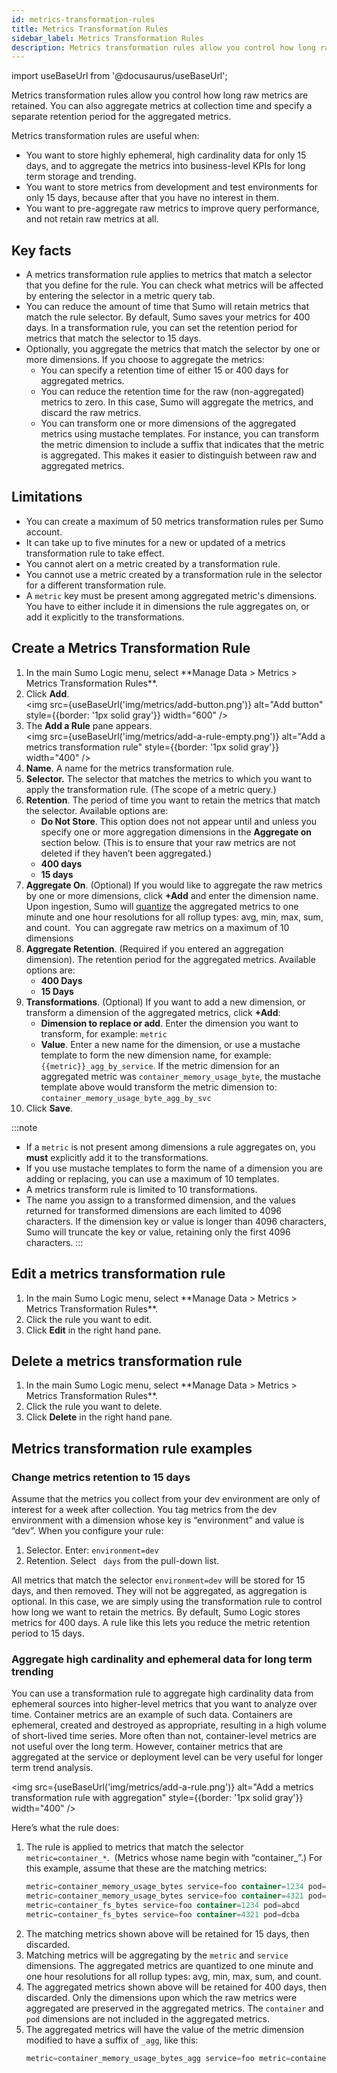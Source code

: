 ```yaml
---
id: metrics-transformation-rules
title: Metrics Transformation Rules
sidebar_label: Metrics Transformation Rules
description: Metrics transformation rules allow you control how long raw metrics are retained.
---
```


import useBaseUrl from '@docusaurus/useBaseUrl';

Metrics transformation rules allow you control how long raw metrics are retained. You can also aggregate metrics at collection time and specify a separate retention period for the aggregated metrics.

Metrics transformation rules are useful when:

* You want to store highly ephemeral, high cardinality data for only 15 days, and to aggregate the metrics into business-level KPIs for long term storage and trending.
* You want to store metrics from development and test environments for only 15 days, because after that you have no interest in them. 
* You want to pre-aggregate raw metrics to improve query performance, and not retain raw metrics at all.

## Key facts

* A metrics transformation rule applies to metrics that match a selector that you define for the rule. You can check what metrics will be affected by entering the selector in a metric query tab.  
* You can reduce the amount of time that Sumo will retain metrics that match the rule selector. By default, Sumo saves your metrics for 400 days. In a transformation rule, you can set the retention period for metrics that match the selector to 15 days.   
* Optionally, you aggregate the metrics that match the selector by one or more dimensions. If you choose to aggregate the metrics:
   * You can specify a retention time of either 15 or 400 days for aggregated metrics.
   * You can reduce the retention time for the raw (non-aggregated) metrics to zero. In this case, Sumo will aggregate the metrics, and discard the raw metrics.
   * You can transform one or more dimensions of the aggregated metrics using mustache templates. For instance, you can transform the metric dimension to include a suffix that indicates that the metric is aggregated. This makes it easier to distinguish between raw and aggregated metrics.

## Limitations

* You can create a maximum of 50 metrics transformation rules per Sumo account.
* It can take up to five minutes for a new or updated of a metrics transformation rule to take effect.
* You cannot alert on a metric created by a transformation rule.
* You cannot use a metric created by a transformation rule in the selector for a different transformation rule.
* A `metric` key must be present among aggregated metric's dimensions. You have to either include it in dimensions the rule aggregates on, or add it explicitly to the transformations.

## Create a Metrics Transformation Rule

1. <!--Kanso [**Classic UI**](/docs/get-started/sumo-logic-ui/). Kanso--> In the main Sumo Logic menu, select **Manage Data > Metrics > Metrics Transformation Rules**. <!--Kanso <br/>[**New UI**](/docs/get-started/sumo-logic-ui-new/). In the top menu select **Configuration**, and then under **Metrics** select **Metrics Transformation Rules**. You can also click the **Go To...** menu at the top of the screen and select **Metrics Transformation Rules**. Kanso-->
1. Click **Add**. <br/><img src={useBaseUrl('img/metrics/add-button.png')} alt="Add button" style={{border: '1px solid gray'}} width="600" />
1. The **Add a Rule** pane appears. <br/><img src={useBaseUrl('img/metrics/add-a-rule-empty.png')} alt="Add a metrics transformation rule" style={{border: '1px solid gray'}} width="400" />
1. **Name**. A name for the metrics transformation rule.
1. **Selector.** The selector that matches the metrics to which you
    want to apply the transformation rule. (The scope of a metric query.)
1. **Retention**. The period of time you want to retain the metrics that match the selector. Available options are:
    * **Do Not Store**. This option does not not appear until and unless you specify one or more aggregation dimensions in the **Aggregate on** section below. (This is to ensure that your raw metrics are not deleted if they haven’t been aggregated.)
    * **400 days**
    * **15 days**
1. **Aggregate On**. (Optional) If you would like to aggregate the raw metrics by one or more dimensions, click **+Add** and enter the dimension name. Upon ingestion, Sumo will [quantize](introduction/metric-quantization.md) the aggregated metrics to one minute and one hour resolutions for all rollup types: avg, min, max, sum, and count.  You can aggregate raw metrics on a maximum of 10 dimensions
1. **Aggregate Retention**. (Required if you entered an aggregation dimension). The retention period for the aggregated metrics. Available options are:
    * **400 Days**
    * **15 Days**
1. **Transformations**. (Optional) If you want to add a new dimension, or transform a dimension of the aggregated metrics, click **+Add**:
    * **Dimension to replace or add**. Enter the dimension you want to transform, for example:   `metric`
    * **Value**. Enter a new name for the dimension, or use a mustache template to form the new dimension name, for example: `{{metric}}_agg_by_service`. If the metric dimension for an aggregated metric was `container_memory_usage_byte`, the mustache template above would transform the metric dimension to: `container_memory_usage_byte_agg_by_svc`
1. Click **Save**.

:::note
* If a `metric` is not present among dimensions a rule aggregates on, you **must** explicitly add it to the transformations.
* If you use mustache templates to form the name of a dimension you are adding or replacing, you can use a maximum of 10 templates.
* A metrics transform rule is limited to 10 transformations.
* The name you assign to a transformed dimension, and the values returned for transformed dimensions are each limited to 4096 characters. If the dimension key or value is longer than 4096 characters, Sumo will truncate the key or value, retaining only the first 4096 characters.
:::

## Edit a metrics transformation rule

1. <!--Kanso [**Classic UI**](/docs/get-started/sumo-logic-ui/). Kanso--> In the main Sumo Logic menu, select **Manage Data > Metrics > Metrics Transformation Rules**. <!--Kanso <br/>[**New UI**](/docs/get-started/sumo-logic-ui-new/). In the top menu select **Configuration**, and then under **Metrics** select **Metrics Transformation Rules**. You can also click the **Go To...** menu at the top of the screen and select **Metrics Transformation Rules**. Kanso-->
1. Click the rule you want to edit.
1. Click **Edit** in the right hand pane. 

## Delete a metrics transformation rule

1. <!--Kanso [**Classic UI**](/docs/get-started/sumo-logic-ui/). Kanso--> In the main Sumo Logic menu, select **Manage Data > Metrics > Metrics Transformation Rules**. <!--Kanso <br/>[**New UI**](/docs/get-started/sumo-logic-ui-new/). In the top menu select **Configuration**, and then under **Metrics** select **Metrics Transformation Rules**. You can also click the **Go To...** menu at the top of the screen and select **Metrics Transformation Rules**. Kanso--> 
1. Click the rule you want to delete.
1. Click **Delete** in the right hand pane. 

## Metrics transformation rule examples

### Change metrics retention to 15 days

Assume that the metrics you collect from your dev environment are only
of interest for a week after collection. You tag metrics from the dev
environment with a dimension whose key is “environment” and value is
“dev”. When you configure your rule:

1. Selector. Enter: `environment=dev`
1. Retention. Select ` days` from the pull-down list.

All metrics that match the selector `environment=dev` will be stored for 15 days, and then removed. They will not be aggregated, as aggregation is optional. In this case, we are simply using the transformation rule to control how long we want to retain the metrics. By default, Sumo Logic stores metrics for 400 days. A rule like this lets you reduce the metric retention period to 15 days.  

### Aggregate high cardinality and ephemeral data for long term trending

You can use a transformation rule to aggregate high cardinality data from ephemeral sources into higher-level metrics that you want to analyze over time. Container metrics are an example of such data. Containers are ephemeral, created and destroyed as appropriate, resulting in a high volume of short-lived time series. More often than not, container-level metrics are not useful over the long term. However, container metrics that are aggregated at the service or deployment level can be very useful for longer term trend analysis. 

<img src={useBaseUrl('img/metrics/add-a-rule.png')} alt="Add a metrics transformation rule with aggregation" style={{border: '1px solid gray'}} width="400" />

Here’s what the rule does:

1. The rule is applied to metrics that match the selector `metric=container_*`.  (Metrics whose name begin with “container_”.) For this example, assume that these are the matching metrics:  
    ```sql
    metric=container_memory_usage_bytes service=foo container=1234 pod=abcd
    metric=container_memory_usage_bytes service=foo container=4321 pod=dcba
    metric=container_fs_bytes service=foo container=1234 pod=abcd
    metric=container_fs_bytes service=foo container=4321 pod=dcba
    ```
1. The matching metrics shown above will be retained for 15 days, then discarded.
1. Matching metrics will be aggregating by the `metric` and `service` dimensions. The aggregated metrics are quantized to one minute and one hour resolutions for all rollup types: avg, min, max, sum, and count.
1. The aggregated metrics shown above will be retained for 400 days, then discarded. Only the dimensions upon which the raw metrics were aggregated are preserved in the aggregated metrics. The `container` and `pod` dimensions are not included in the aggregated metrics.
1. The aggregated metrics will have the value of the metric dimension modified to have a suffix of `_agg`, like this:  
    ```sql
    metric=container_memory_usage_bytes_agg service=foo metric=container_fs_bytes_agg service=foo
    ```
